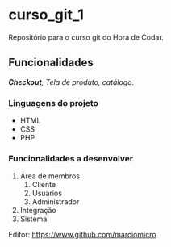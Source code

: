 # curso_git_1
Repositório para o curso git do Hora de Codar.

## Funcionalidades
_**Checkout**, Tela de produto, catálogo._

### Linguagens do projeto
* HTML
* CSS
* PHP

### Funcionalidades a desenvolver
1. Área de membros
    1. Cliente
   3. Usuários
   2. Administrador
2. Integração
3. Sistema

Editor: https://www.github.com/marciomicro
